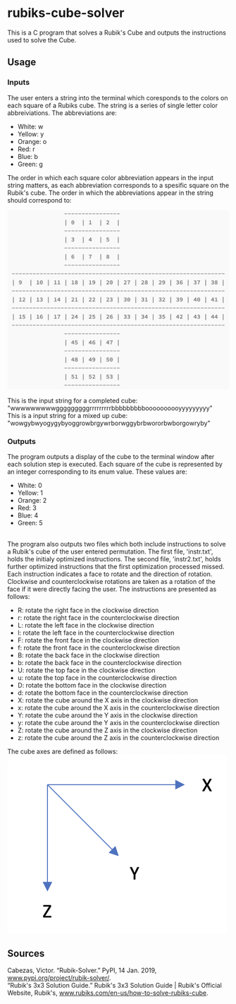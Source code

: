 # rubiks-cube-solver
This is a C program that solves a Rubik's Cube and outputs the instructions used to solve the Cube.

## Usage
### Inputs
The user enters a string into the terminal which coresponds to the colors on each square of a Rubiks cube. The string is a series of single letter color abbreiviations. The abbreviations are:

- White: w
- Yellow: y
- Orange: o
- Red: r
- Blue: b
- Green: g

The order in which each square color abbreviation appears in the input string matters, as each abbreviation corresponds to a spesific square on the Rubik's cube. The order in which the abbreviations appear in the string should correspond to:

 ![alt text](Cube-Layout.png)

This is the input string for a completed cube: "wwwwwwwwwgggggggggrrrrrrrrrbbbbbbbbboooooooooyyyyyyyyy"
<br />
This is a input string for a mixed up cube: "wowgybwyogygybyoggrowbrgywrborwggybrbwororbwborgowryby"

### Outputs
The program outputs a display of the cube to the terminal window after each solution step is executed. Each square of the cube is represented by an integer corresponding to its enum value. These values are:
- White: 0
- Yellow: 1
- Orange: 2
- Red: 3
- Blue: 4
- Green: 5
<br />
The program also outputs two files which both include instructions to solve a Rubik's cube of the user entered permutation. The first file, 'instr.txt', holds the initialy optimized instructions. The second file, 'instr2.txt', holds further optimized instructions that the first optimization processed missed. Each instruction indicates a face to rotate and the direction of rotation. Clockwise and counterclockwise rotations are taken as a rotation of the face if it were directly facing the user. The instructions are presented as follows:

- R: rotate the right face in the clockwise direction
- r: rotate the right face in the counterclockwise direction
- L: rotate the left face in the clockwise direction
- l: rotate the left face in the counterclockwise direction
- F: rotate the front face in the clockwise direction
- f: rotate the front face in the counterclockwise direction
- B: rotate the back face in the clockwise direction
- b: rotate the back face in the counterclockwise direction
- U: rotate the top face in the clockwise direction
- u: rotate the top face in the counterclockwise direction
- D: rotate the bottom face in the clockwise direction
- d: rotate the bottom face in the counterclockwise direction
- X: rotate the cube around the X axis in the clockwise direction
- x: rotate the cube around the X axis in the counterclockwise direction
- Y: rotate the cube around the Y axis in the clockwise direction
- y: rotate the cube around the Y axis in the counterclockwise direction
- Z: rotate the cube around the Z axis in the clockwise direction
- z: rotate the cube around the Z axis in the counterclockwise direction

The cube axes are defined as follows:
<br />
![alt text](Cube-Axis.png)

## Sources
Cabezas, Victor. “Rubik-Solver.” PyPI, 14 Jan. 2019, www.pypi.org/project/rubik-solver/.
<br/>
“Rubik's 3x3 Solution Guide.” Rubik's 3x3 Solution Guide | Rubik's Official Website, Rubik's, www.rubiks.com/en-us/how-to-solve-rubiks-cube.
